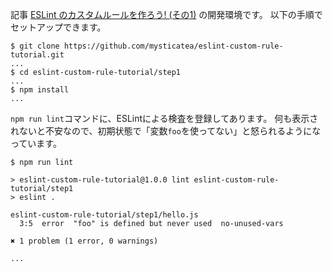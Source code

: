 記事 [ESLint のカスタムルールを作ろう! (その1)](http://qiita.com/mysticatea/items/cc3f648e11368799e66c) の開発環境です。
以下の手順でセットアップできます。

```:shell
$ git clone https://github.com/mysticatea/eslint-custom-rule-tutorial.git
...
$ cd eslint-custom-rule-tutorial/step1
...
$ npm install
...
```

`npm run lint`コマンドに、ESLintによる検査を登録してあります。
何も表示されないと不安なので、初期状態で「変数`foo`を使ってない」と怒られるようになっています。

```
$ npm run lint

> eslint-custom-rule-tutorial@1.0.0 lint eslint-custom-rule-tutorial/step1
> eslint .

eslint-custom-rule-tutorial/step1/hello.js
  3:5  error  "foo" is defined but never used  no-unused-vars

✖ 1 problem (1 error, 0 warnings)

...
```
